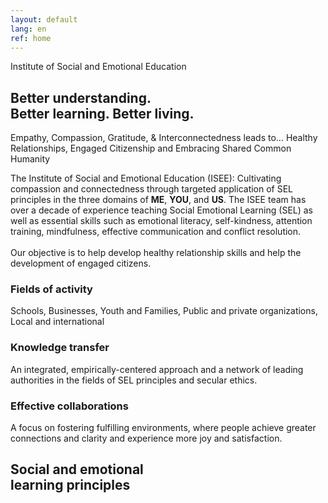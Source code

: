 ```yaml
---
layout: default
lang: en
ref: home
---
```


<div class="box">
<div>Institute of Social and Emotional Education</div>
<h2>Better understanding.<br/>
Better learning. Better living.</h2>
</div>

<div class="quote-container">
<span class="quote">
Empathy, Compassion, Gratitude, & Interconnectedness leads to... Healthy Relationships,
Engaged Citizenship and Embracing Shared Common Humanity
</span>
</div>

<p>
The Institute of Social and Emotional Education (ISEE): Cultivating compassion and connectedness through targeted application of SEL principles in the three domains of <b>ME</b>, <b>YOU</b>, and <b>US</b>. The ISEE team has over a decade of experience teaching Social Emotional Learning (SEL) as well as essential skills such as emotional literacy, self-kindness, attention training, mindfulness, effective communication and conflict resolution.<br/><br/> Our objective is to help develop healthy relationship skills and help the development of engaged citizens.
</p>

<section class="row">
<div class="third">
<h3>Fields of activity</h3>
Schools, Businesses, Youth and Families, Public and private organizations, Local and international
</div>

<div class="third">
<h3>Knowledge transfer</h3>
An integrated, empirically-centered approach and a network of leading authorities in the fields of SEL principles and secular ethics.
</div>

<div class="third">
<h3>Effective collaborations</h3>
A focus on fostering fulfilling environments, where people achieve greater connections and clarity and experience more joy and satisfaction.
</div>
</section>

<div class="box">
<h2>Social and emotional<br/>
learning principles</h2>
</div>
